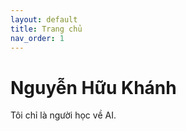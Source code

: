 ```yaml
---
layout: default
title: Trang chủ
nav_order: 1
---
```

# Nguyễn Hữu Khánh
  
  
Tôi chỉ là người học về AI.
